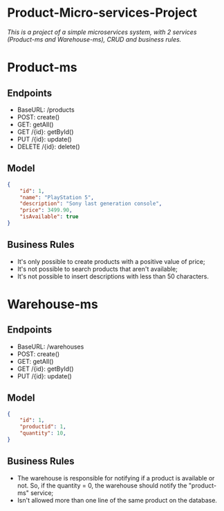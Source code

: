 # Product-Micro-services-Project
*This is a project of a simple microservices system, with 2 services (Product-ms and Warehouse-ms), CRUD and business rules.*


# Product-ms

## Endpoints
- BaseURL: /products
- POST: create()
- GET: getAll()
- GET /{id}: getById()
- PUT /{id}: update()
- DELETE /{id}: delete()

## Model
```json
{
    "id": 1,
    "name": "PlayStation 5",
    "description": "Sony last generation console",
    "price": 3499.90,
    "isAvailable": true
}
```

## Business Rules
- It's only possible to create products with a positive value of price;
- It's not possible to search products that aren't available;
- It's not possible to insert descriptions with less than 50 characters.

# Warehouse-ms

## Endpoints
- BaseURL: /warehouses
- POST: create()
- GET: getAll()
- GET /{id}: getById()
- PUT /{id}: update()


## Model
```json
{
    "id": 1,
    "productid": 1,
    "quantity": 10,
}
```
## Business Rules
- The warehouse is responsible for notifying if a product is available or not. So, if the quantity = 0, the warehouse should notify the "product-ms" service;
- Isn't allowed more than one line of the same product on the database.

